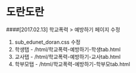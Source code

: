 # 도란도란

####[2017.02.13] 학교폭력 > 예방하기 페이지 수정
1. sub_edunet_doran.css 수정
2. 학생탭 - /html/학교폭력-예방하기-학생tab.html
3. 교사탭 - /html/학교폭력-예방하기-교사tab.html
4. 학부모탭 - /html/학교폭력-예방하기-학부모tab.html
